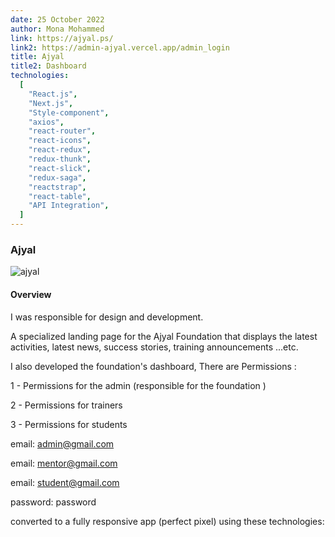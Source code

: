 ```yaml
---
date: 25 October 2022
author: Mona Mohammed
link: https://ajyal.ps/
link2: https://admin-ajyal.vercel.app/admin_login
title: Ajyal
title2: Dashboard
technologies:
  [
    "React.js",
    "Next.js",
    "Style-component",
    "axios",
    "react-router",
    "react-icons",
    "react-redux",
    "redux-thunk",
    "react-slick",
    "redux-saga",
    "reactstrap",
    "react-table",
    "API Integration",
  ]
---
```


### Ajyal

![ajyal](/images/ajyal/profile.PNG)

#### Overview

I was responsible for design and development.

A specialized landing page for the Ajyal Foundation that displays the latest activities, latest news, success stories, training announcements ...etc.

I also developed the foundation's dashboard,
There are Permissions :

1 - Permissions for the admin (responsible for the foundation )

2 - Permissions for trainers

3 - Permissions for students

email: admin@gmail.com

email: mentor@gmail.com

email: student@gmail.com

password: password

converted to a fully responsive app (perfect pixel) using these technologies:

